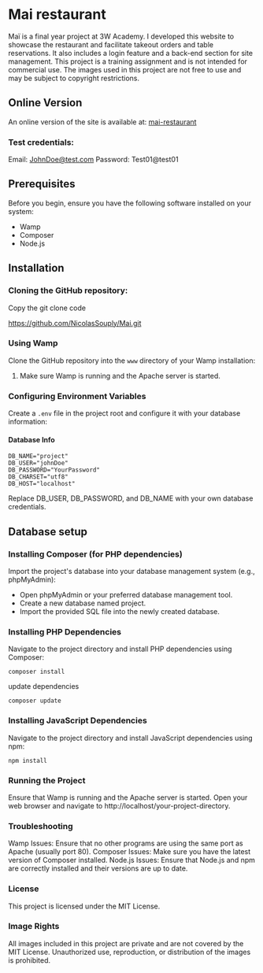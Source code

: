 # Mai restaurant
Maï is a final year project at 3W Academy. I developed this website to showcase the restaurant and facilitate takeout orders and table reservations. It also includes a login feature and a back-end section for site management. This project is a training assignment and is not intended for commercial use. The images used in this project are not free to use and may be subject to copyright restrictions.

## Online Version
An online version of the site is available at: [mai-restaurant](https://mai-restaurant.alwaysdata.net/index.php?route=home)

### Test credentials:
Email: JohnDoe@test.com
Password: Test01@test01

## Prerequisites
Before you begin, ensure you have the following software installed on your system:

- Wamp
- Composer
- Node.js

## Installation 
### Cloning the GitHub repository:

Copy the git clone code

https://github.com/NicolasSouply/Mai.git

### Using Wamp

Clone the GitHub repository into the `www` directory of your Wamp installation:

1. Make sure Wamp is running and the Apache server is started.

### Configuring Environment Variables

Create a `.env` file in the project root and configure it with your database information:

#### Database Info

```plaintext
DB_NAME="project"
DB_USER="johnDoe"
DB_PASSWORD="YourPassword"
DB_CHARSET="utf8"
DB_HOST="localhost"
````
Replace DB_USER, DB_PASSWORD, and DB_NAME with your own database credentials.

## Database setup
### Installing Composer (for PHP dependencies)
Import the project's database into your database management system (e.g., phpMyAdmin):

- Open phpMyAdmin or your preferred database management tool.
- Create a new database named project.
- Import the provided SQL file into the newly created database.

### Installing PHP Dependencies
Navigate to the project directory and install PHP dependencies using Composer:

```plaintext
composer install
````
update dependencies

```plaintext
composer update
````
### Installing JavaScript Dependencies
Navigate to the project directory and install JavaScript dependencies using npm:

```plaintext
npm install
````
### Running the Project
Ensure that Wamp is running and the Apache server is started. Open your web browser and navigate to http://localhost/your-project-directory.

### Troubleshooting
Wamp Issues: Ensure that no other programs are using the same port as Apache (usually port 80). Composer Issues: Make sure you have the latest version of Composer installed. Node.js Issues: Ensure that Node.js and npm are correctly installed and their versions are up to date.

### License
This project is licensed under the MIT License.

### Image Rights
All images included in this project are private and are not covered by the MIT License. Unauthorized use, reproduction, or distribution of the images is prohibited.
